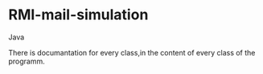 # RMI-mail-simulation
Java

There is documantation for every class,in the content of every class of the programm.
